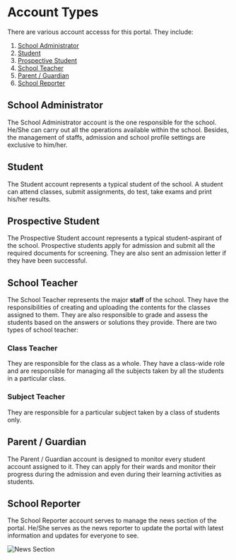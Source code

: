 # Account Types

There are various account accesss for this portal. They include:

1. [School Administrator](#school-administrator)
2. [Student](#student)
3. [Prospective Student](#prospective-student)
4. [School Teacher](#school-teacher)
5. [Parent / Guardian](#parent-guardian)
6. [School Reporter](#school-reporter)

## School Administrator

The School Administrator account is the one responsible for the school. He/She can carry out all the operations available within the school. Besides, the management of staffs, admission and school profile settings are exclusive to him/her.

## Student

The Student account represents a typical student of the school. A student can attend classes, submit assignments, do test, take exams and print his/her results.

## Prospective Student

The Prospective Student account represents a typical student-aspirant of the school. Prospective students apply for admission and submit all the required documents for screening. They are also sent an admission letter if they have been successful.

## School Teacher

The School Teacher represents the major **staff** of the school. They have the responsibilities of creating and uploading the contents for the classes assigned to them. They are also responsible to grade and assess the students based on the answers or solutions they provide. There are two types of school teacher:

### Class Teacher

They are responsible for the class as a whole. They have a class-wide role and are responsible for managing all the subjects taken by all the students in a particular class.

### Subject Teacher

They are responsible for a particular subject taken by a class of students only.

## Parent / Guardian

The Parent / Guardian account is designed to monitor every student account assigned to it. They can apply for their wards and monitor their progress during the admission and even during their learning activities as students.

## School Reporter

The School Reporter account serves to manage the news section of the portal. He/She serves as the news reporter to update the portal with latest information and updates for everyone to see.

![News Section](/images/news.png)
